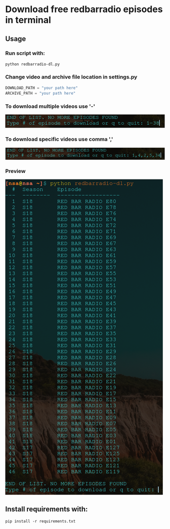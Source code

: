 # Download free redbarradio episodes in terminal

## Usage

### Run script with:
  ```
  python redbarradio-dl.py  
  ```

### Change video and archive file location in settings.py
``` python
DOWNLOAD_PATH = "your path here"
ARCHIVE_PATH = "your path here"
```

### To download multiple videos use '-'
![Image of dash ](preview/dash.png)


### To download specific videos use comma ','
![Image of comma ](preview/comma.png)

### Preview
![Image of main ](preview/main.png)

## Install requirements with:
```
pip install -r requirements.txt
```
